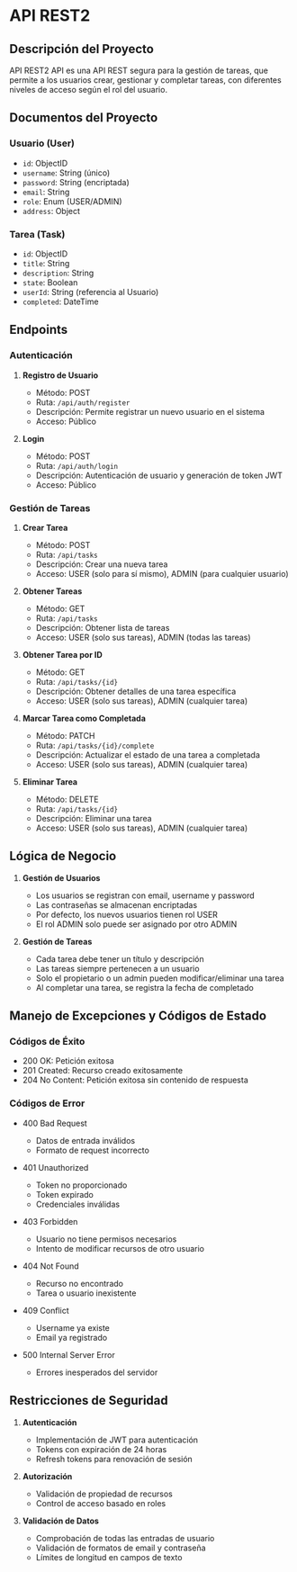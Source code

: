 # API REST2

## Descripción del Proyecto
API REST2 API es una API REST segura para la gestión de tareas, que permite a los usuarios crear, gestionar y completar tareas, con diferentes niveles de acceso según el rol del usuario.

## Documentos del Proyecto

### Usuario (User)
- `id`: ObjectID
- `username`: String (único)
- `password`: String (encriptada)
- `email`: String
- `role`: Enum (USER/ADMIN)
- `address`: Object


### Tarea (Task)
- `id`: ObjectID
- `title`: String
- `description`: String
- `state`: Boolean
- `userId`: String (referencia al Usuario)
- `completed`: DateTime

## Endpoints

### Autenticación
1. **Registro de Usuario**
    - Método: POST
    - Ruta: `/api/auth/register`
    - Descripción: Permite registrar un nuevo usuario en el sistema
    - Acceso: Público

2. **Login**
    - Método: POST
    - Ruta: `/api/auth/login`
    - Descripción: Autenticación de usuario y generación de token JWT
    - Acceso: Público

### Gestión de Tareas

1. **Crear Tarea**
    - Método: POST
    - Ruta: `/api/tasks`
    - Descripción: Crear una nueva tarea
    - Acceso: USER (solo para sí mismo), ADMIN (para cualquier usuario)

2. **Obtener Tareas**
    - Método: GET
    - Ruta: `/api/tasks`
    - Descripción: Obtener lista de tareas
    - Acceso: USER (solo sus tareas), ADMIN (todas las tareas)

3. **Obtener Tarea por ID**
    - Método: GET
    - Ruta: `/api/tasks/{id}`
    - Descripción: Obtener detalles de una tarea específica
    - Acceso: USER (solo sus tareas), ADMIN (cualquier tarea)

4. **Marcar Tarea como Completada**
    - Método: PATCH
    - Ruta: `/api/tasks/{id}/complete`
    - Descripción: Actualizar el estado de una tarea a completada
    - Acceso: USER (solo sus tareas), ADMIN (cualquier tarea)

5. **Eliminar Tarea**
    - Método: DELETE
    - Ruta: `/api/tasks/{id}`
    - Descripción: Eliminar una tarea
    - Acceso: USER (solo sus tareas), ADMIN (cualquier tarea)

## Lógica de Negocio

1. **Gestión de Usuarios**
    - Los usuarios se registran con email, username y password
    - Las contraseñas se almacenan encriptadas
    - Por defecto, los nuevos usuarios tienen rol USER
    - El rol ADMIN solo puede ser asignado por otro ADMIN

2. **Gestión de Tareas**
    - Cada tarea debe tener un título y descripción
    - Las tareas siempre pertenecen a un usuario
    - Solo el propietario o un admin pueden modificar/eliminar una tarea
    - Al completar una tarea, se registra la fecha de completado

## Manejo de Excepciones y Códigos de Estado

### Códigos de Éxito
- 200 OK: Petición exitosa
- 201 Created: Recurso creado exitosamente
- 204 No Content: Petición exitosa sin contenido de respuesta

### Códigos de Error
- 400 Bad Request
    - Datos de entrada inválidos
    - Formato de request incorrecto

- 401 Unauthorized
    - Token no proporcionado
    - Token expirado
    - Credenciales inválidas

- 403 Forbidden
    - Usuario no tiene permisos necesarios
    - Intento de modificar recursos de otro usuario

- 404 Not Found
    - Recurso no encontrado
    - Tarea o usuario inexistente

- 409 Conflict
    - Username ya existe
    - Email ya registrado

- 500 Internal Server Error
    - Errores inesperados del servidor

## Restricciones de Seguridad

1. **Autenticación**
    - Implementación de JWT para autenticación
    - Tokens con expiración de 24 horas
    - Refresh tokens para renovación de sesión

2. **Autorización**
    - Validación de propiedad de recursos
    - Control de acceso basado en roles

3. **Validación de Datos**
    - Comprobación de todas las entradas de usuario
    - Validación de formatos de email y contraseña
    - Límites de longitud en campos de texto

